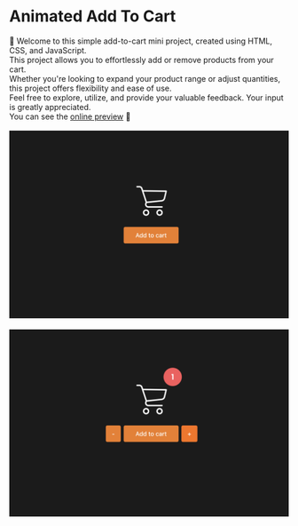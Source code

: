# Animated Add To Cart
🛒 Welcome to this simple add-to-cart mini project, created using HTML, CSS, and JavaScript.<br/>
This project allows you to effortlessly add or remove products from your cart.<br/>
Whether you're looking to expand your product range or adjust quantities, this project offers flexibility and ease of use.<br/>
Feel free to explore, utilize, and provide your valuable feedback. Your input is greatly appreciated.<br/>
You can see the [online preview](https://mohammadkiaei.github.io/The-Animated-Add-To-Cart/) :shopping_cart:
<br/>
<br/>
![Animated Add To Cart](https://github.com/mohammadkiaei/The-Animated-Add-To-Cart/blob/master/Animated-add-to-cart-2.png)
<br/>
<br/>
![Animated Add To Cart - One item Selected](https://github.com/mohammadkiaei/The-Animated-Add-To-Cart/blob/master/Animated-add-to-cart-1.png)
